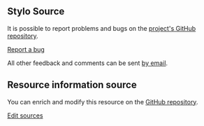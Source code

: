 ## Stylo Source

It is possible to report problems and bugs on the [project's GitHub repository](https://github.com/EcrituresNumeriques/stylo/issues).

<a class="btn btn-info" href="https://github.com/EcrituresNumeriques/stylo/issues/new" role="button">Report a bug</a>

All other feedback and comments can be sent [by email](crc.ecrituresnumeriques@gmail.com).

## Resource information source

You can enrich and modify this resource on the [GitHub repository](https://github.com/EcrituresNumeriques/stylo-doc/tree/gh-pages/fr_FR).

<a class="btn btn-info" href="https://github.com/EcrituresNumeriques/stylo-doc/tree/gh-pages/fr_FR" role="button">Edit sources</a>
